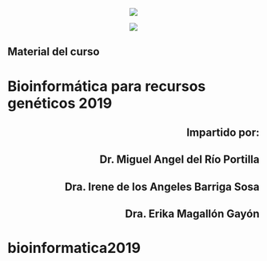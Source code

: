 <p align="center"><img src="http://www.uam.mx/encabezado_75.png"></p>
<p align="center"><img src="http://www.izt.uam.mx/wp-content/uploads/2017/11/LogoWEB-1.png"></p>
  
## Material del curso
# Bioinformática para recursos genéticos 2019

## <p align="right"> Impartido por:</p>
##  <p align="right"> Dr. Miguel Angel del Río Portilla 
##  <p align="right"> Dra. Irene de los Angeles Barriga Sosa 
##  <p align="right"> Dra. Erika Magallón Gayón</p>


# bioinformatica2019
